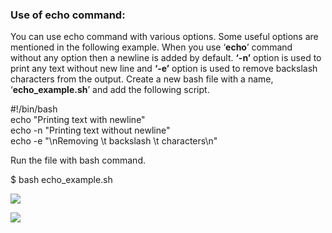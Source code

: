 ### Use of echo command:

You can use echo command with various options. Some useful options are mentioned in the following example. When you use ‘**echo**’ command without any option then a newline is added by default. **‘-n’** option is used to print any text without new line and **‘-e’** option is used to remove backslash characters from the output. Create a new bash file with a name, ‘**echo\_example.sh**’ and add the following script.

#!/bin/bash  
echo "Printing text with newline"  
echo \-n "Printing text without newline"  
echo \-e "\\nRemoving \\t backslash \\t characters\\n"

Run the file with bash command.

$ bash echo\_example.sh

![](https://linuxhint.com/wp-content/uploads/2018/07/h3.png)

![](https://linuxhint.com/wp-content/uploads/2018/07/h3.png)

